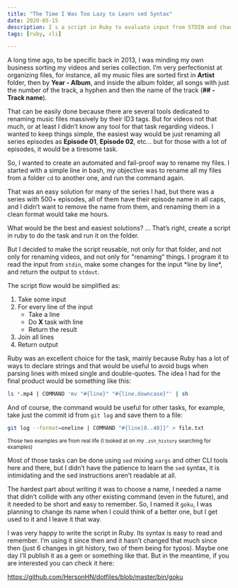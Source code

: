 ```yaml
---
title: "The Time I Was Too Lazy to Learn sed Syntax"
date: 2020-05-15
description: I s a script in Ruby to evaluate input from STDIN and change that input line by line.
tags: [ruby, cli]

---
```


A long time ago, to be specific back in 2013, I was minding my own business sorting my videos and series collection. I’m very perfectionist at organizing files, for instance, all my music files are sorted first in **Artist** folder, then by **Year - Album**, and inside the album folder, all songs with just the number of the track, a hyphen and then the name of the track (**## - Track name**).

That can be easily done because there are several tools dedicated to renaming music files massively by their ID3 tags. But for videos not that much, or at least I didn’t know any tool for that task regarding videos. I wanted to keep things simple, the easiest way would be just renaming all series episodes as **Episode 01**, **Episode 02**, etc... but for those with a lot of episodes, it would be a tiresome task.

So, I wanted to create an automated and fail-proof way to rename my files. I started with a simple line in bash, my objective was to rename all my files from a folder `cd` to another one, and run the command again.

That was an easy solution for many of the series I had, but there was a series with 500+ episodes, all of them have their episode name in all caps, and I didn’t want to remove the name from them, and renaming them in a clean format would take me hours.

What would be the best and easiest solutions? ... That’s right, create a script in ruby to do the task and run it on the folder.

But I decided to make the script reusable, not only for that folder, and not only for renaming videos, and not only for "renaming" things. I program it to read the input from `stdin`, make some changes for the input \*line by line\*, and return the output to `stdout`. 

The script flow would be simplified as:

1. Take some input
2. For every line of the input
    - Take a line
    - Do **X** task with line
    - Return the result
3. Join all lines
4. Return output

Ruby was an excellent choice for the task, mainly because Ruby has a lot of ways to declare strings and that would be useful to avoid bugs when parsing lines with mixed single and double-quotes. The idea I had for the final product would be something like this:

```bash
ls *.mp4 | COMMAND 'mv "#{line}" "#{line.downcase}"' | sh
```

And of course, the command would be useful for other tasks, for example, take just the commit id from `git log` and save them to a file:

```bash
git log --format=oneline | COMMAND "#{line[0..40]}" > file.txt
```

<small>Those two examples are from real life (I looked at on my `.zsh_history` searching for examples)</small>

Most of those tasks can be done using `sed` mixing `xargs` and other CLI tools here and there, but I didn’t have the patience to learn the `sed` syntax, it is intimidating and the sed instructions aren’t readable at all.

The hardest part about writing it was to choose a name, I needed a name that didn’t collide with any other existing command (even in the future), and it needed to be short and easy to remember. So, I named it `goku`, I was planning to change its name when I could think of a better one, but I get used to it and I leave it that way.

I was very happy to write the script in Ruby. Its syntax is easy to read and remember. I’m using it since then and it hasn’t changed that much since then (just 6 changes in git history, two of them being for typos). Maybe one day I’ll publish it as a gem or something like that. But in the meantime, if you are interested you can check it here:

<https://github.com/HersonHN/dotfiles/blob/master/bin/goku>

 